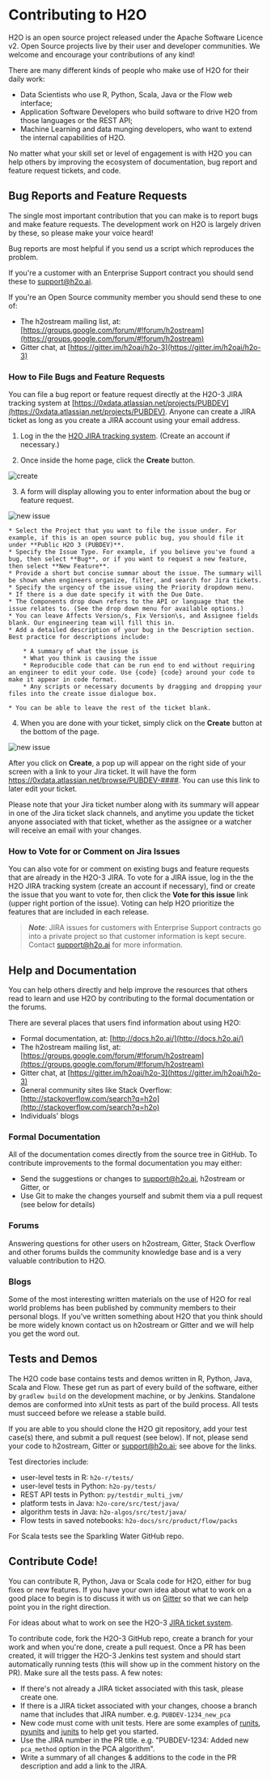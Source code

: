 Contributing to H2O
============================

H2O is an open source project released under the Apache Software Licence v2.  Open Source projects live by their user and developer communities.  We welcome and encourage your contributions of any kind!

There are many different kinds of people who make use of H2O for their daily work: 

* Data Scientists who use R, Python, Scala, Java or the Flow web interface;
* Application Software Developers who build software to drive H2O from those languages or the REST API;
* Machine Learning and data munging developers, who want to extend the internal capabilities of H2O.

No matter what your skill set or level of engagement is with H2O you can help others by improving the ecosystem of documentation, bug report and feature request tickets, and code.

## Bug Reports and Feature Requests

The single most important contribution that you can make is to report bugs and make feature requests.  The development work on H2O is largely driven by these, so please make your voice heard!  

Bug reports are most helpful if you send us a script which reproduces the problem.

If you're a customer with an Enterprise Support contract you should send these to support@h2o.ai.

If you're an Open Source community member you should send these to one of:

* The h2ostream mailing list, at: [https://groups.google.com/forum/#!forum/h2ostream](https://groups.google.com/forum/#!forum/h2ostream)
* Gitter chat, at [https://gitter.im/h2oai/h2o-3](https://gitter.im/h2oai/h2o-3)

### How to File Bugs and Feature Requests

You can file a bug report or feature request directly at the H2O-3 JIRA tracking system at [https://0xdata.atlassian.net/projects/PUBDEV](https://0xdata.atlassian.net/projects/PUBDEV). Anyone can create a JIRA ticket as long as you create a JIRA account using your email address.  

1. Log in the the [H2O JIRA tracking system](https://0xdata.atlassian.net/projects/PUBDEV). (Create an account if necessary.)

2. Once inside the home page, click the **Create** button.

 ![create](h2o-docs/src/product/images/jira_create.png)

3. A form will display allowing you to enter information about the bug or feature request.

 ![new issue](h2o-docs/src/product/images/jira_new_issue.png)

	* Select the Project that you want to file the issue under. For example, if this is an open source public bug, you should file it under **Public H2O 3 (PUBDEV)**.
	* Specify the Issue Type. For example, if you believe you've found a bug, then select **Bug**, or if you want to request a new feature, then select **New Feature**.
	* Provide a short but concise summar about the issue. The summary will be shown when engineers organize, filter, and search for Jira tickets.
	* Specify the urgency of the issue using the Priority dropdown menu. 
	* If there is a due date specify it with the Due Date.
	* The Components drop down refers to the API or language that the issue relates to. (See the drop down menu for available options.)
	* You can leave Affects Version/s, Fix Version\s, and Assignee fields blank. Our engineering team will fill this in.
	* Add a detailed description of your bug in the Description section. Best practice for descriptions include:

	  	* A summary of what the issue is
	  	* What you think is causing the issue
	  	* Reproducible code that can be run end to end without requiring an engineer to edit your code. Use {code} {code} around your code to make it appear in code format.
	  	* Any scripts or necessary documents by dragging and dropping your files into the create issue dialogue box.

	* You can be able to leave the rest of the ticket blank.

4. When you are done with your ticket, simply click on the **Create** button at the bottom of the page.

 ![new issue](h2o-docs/src/product/images/jira_finished_create.png)

After you click on **Create**, a pop up will appear on the right side of your screen with a link to your Jira ticket. It will have the form https://0xdata.atlassian.net/browse/PUBDEV-####. You can use this link to later edit your ticket. 

Please note that your Jira ticket number along with its summary will appear in one of the Jira ticket slack channels, and anytime you update the ticket anyone associated with that ticket, whether as the assignee or a watcher will receive an email with your changes.

### How to Vote for or Comment on Jira Issues

You can also vote for or comment on existing bugs and feature requests that are already in the H2O-3 JIRA. To vote for a JIRA issue, log in the the H2O JIRA tracking system (create an account if necessary), find or create the issue that you want to vote for, then click the **Vote for this issue** link (upper right portion of the issue). Voting can help H2O prioritize the features that are included in each release. 

>***Note***: JIRA issues for customers with Enterprise Support contracts go into a private project so that customer information is kept secure. Contact support@h2o.ai for more information.


## Help and Documentation

You can help others directly and help improve the resources that others read to learn and use H2O by contributing to the formal documentation or the forums.

There are several places that users find information about using H2O:

* Formal documentation, at: [http://docs.h2o.ai/](http://docs.h2o.ai/)
* The h2ostream mailing list, at: [https://groups.google.com/forum/#!forum/h2ostream](https://groups.google.com/forum/#!forum/h2ostream)
* Gitter chat, at [https://gitter.im/h2oai/h2o-3](https://gitter.im/h2oai/h2o-3)
* General community sites like Stack Overflow: [http://stackoverflow.com/search?q=h2o](http://stackoverflow.com/search?q=h2o)
* Individuals' blogs

### Formal Documentation

All of the documentation comes directly from the source tree in GitHub.  To contribute improvements to the formal documentation you may either:

* Send the suggestions or changes to support@h2o.ai, h2ostream or Gitter, or
* Use Git to make the changes yourself and submit them via a pull request (see below for details)

### Forums

Answering questions for other users on h2ostream, Gitter, Stack Overflow and other forums builds the community knowledge base and is a very valuable contribution to H2O.

### Blogs

Some of the most interesting written materials on the use of H2O for real world problems has been published by community members to their personal blogs.  If you've written something about H2O that you think should be more widely known contact us on h2ostream or Gitter and we will help you get the word out.

## Tests and Demos

The H2O code base contains tests and demos written in R, Python, Java, Scala and Flow.  These get run as part of every build of the software, either by `gradlew build` on the development machine, or by Jenkins.  Standalone demos are conformed into xUnit tests as part of the build process.  All tests must succeed before we release a stable build.

If you are able to you should clone the H2O git repository, add your test case(s) there, and submit a pull request (see below).  If not, please send your code to h2ostream, Gitter or support@h2o.ai; see above for the links.

Test directories include:

* user-level tests in R: `h2o-r/tests/`
* user-level tests in Python: `h2o-py/tests/`
* REST API tests in Python: `py/testdir_multi_jvm/`
* platform tests in Java: `h2o-core/src/test/java/`
* algorithm tests in Java: `h2o-algos/src/test/java/`
* Flow tests in saved notebooks: `h2o-docs/src/product/flow/packs`

For Scala tests see the Sparkling Water GitHub repo.

## Contribute Code!

You can contribute R, Python, Java or Scala code for H2O, either for bug fixes or new features.  If you have your own idea about what to work on a good place to begin is to discuss it with us on [Gitter](https://gitter.im/h2oai/h2o-3) so that we can help point you in the right direction.

For ideas about what to work on see the H2O-3 [JIRA ticket system](https://0xdata.atlassian.net/projects/PUBDEV).

To contribute code, fork the H2O-3 GitHub repo, create a branch for your work and when you're done, create a pull request.  Once a PR has been created, it will trigger the H2O-3 Jenkins test system and should start automatically running tests (this will show up in the comment history on the PR).  Make sure all the tests pass.  A few notes:

* If there's not already a JIRA ticket associated with this task, please create one.
* If there is a JIRA ticket associated with your changes, choose a branch name that includes that JIRA number.  e.g. `PUBDEV-1234_new_pca`
* New code must come with unit tests.  Here are some examples of [runits](https://github.com/h2oai/h2o-3/tree/master/h2o-r/tests), [pyunits](https://github.com/h2oai/h2o-3/tree/master/h2o-py/tests) and [junits](https://github.com/h2oai/h2o-3/tree/master/h2o-algos/src/test/java/hex) to help get you started.
* Use the JIRA number in the PR title.  e.g. "PUBDEV-1234: Added new `pca_method` option in the PCA algorithm".
* Write a summary of all changes & additions to the code in the PR description and add a link to the JIRA.
